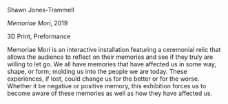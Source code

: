 Shawn Jones-Trammell

*Memoriae Mori*, 2019

3D Print, Preformance

Memoriae Mori is an interactive installation featuring a ceremonial relic that allows the audience to reflect on their memories and see if they truly are willing to let go. We all have memories that have affected us in some way, shape, or form; molding us into the people we are today. These experiences, if lost, could change us for the better or for the worse. Whether it be negative or positive memory, this exhibition forces us to become aware of these memories as well as how they have affected us.
